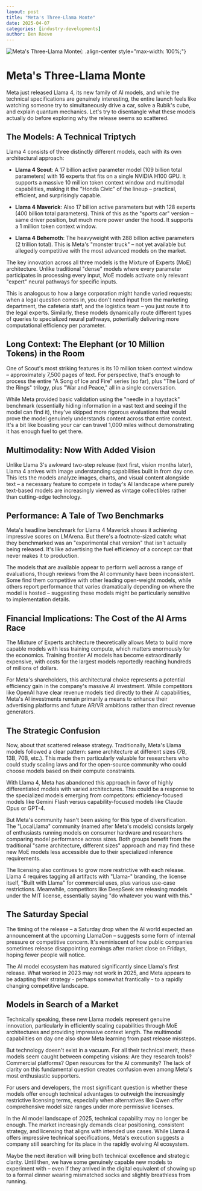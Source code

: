 ```yaml
---
layout: post
title: "Meta's Three-Llama Monte"
date: 2025-04-07
categories: [industry-developments]
author: Ben Reeve
---
```


![Meta's Three-Llama Monte](/assets/images/posts/DA2633C0-FA34-4D94-A61A-B79C06587C46.png){: .align-center style="max-width: 100%;"}

# Meta's Three-Llama Monte

Meta just released Llama 4, its new family of AI models, and while the technical specifications are genuinely interesting, the entire launch feels like watching someone try to simultaneously drive a car, solve a Rubik's cube, and explain quantum mechanics. Let's try to disentangle what these models actually do before exploring why the release seems so scattered.

## The Models: A Technical Triptych

Llama 4 consists of three distinctly different models, each with its own architectural approach:

- **Llama 4 Scout**: A 17 billion active parameter model (109 billion total parameters) with 16 experts that fits on a single NVIDIA H100 GPU. It supports a massive 10 million token context window and multimodal capabilities, making it the "Honda Civic" of the lineup – practical, efficient, and surprisingly capable.

- **Llama 4 Maverick**: Also 17 billion active parameters but with 128 experts (400 billion total parameters). Think of this as the "sports car" version – same driver position, but much more power under the hood. It supports a 1 million token context window.

- **Llama 4 Behemoth**: The heavyweight with 288 billion active parameters (2 trillion total). This is Meta's "monster truck" – not yet available but allegedly competitive with the most advanced models on the market.

The key innovation across all three models is the Mixture of Experts (MoE) architecture. Unlike traditional "dense" models where every parameter participates in processing every input, MoE models activate only relevant "expert" neural pathways for specific inputs.

This is analogous to how a large corporation might handle varied requests: when a legal question comes in, you don't need input from the marketing department, the cafeteria staff, and the logistics team – you just route it to the legal experts. Similarly, these models dynamically route different types of queries to specialized neural pathways, potentially delivering more computational efficiency per parameter.

## Long Context: The Elephant (or 10 Million Tokens) in the Room

One of Scout's most striking features is its 10 million token context window – approximately 7,500 pages of text. For perspective, that's enough to process the entire "A Song of Ice and Fire" series (so far), plus "The Lord of the Rings" trilogy, plus "War and Peace," all in a single conversation.

While Meta provided basic validation using the "needle in a haystack" benchmark (essentially hiding information in a vast text and seeing if the model can find it), they've skipped more rigorous evaluations that would prove the model genuinely understands content across that entire context. It's a bit like boasting your car can travel 1,000 miles without demonstrating it has enough fuel to get there.

## Multimodality: Now With Added Vision

Unlike Llama 3's awkward two-step release (text first, vision months later), Llama 4 arrives with image understanding capabilities built in from day one. This lets the models analyze images, charts, and visual content alongside text – a necessary feature to compete in today's AI landscape where purely text-based models are increasingly viewed as vintage collectibles rather than cutting-edge technology.

## Performance: A Tale of Two Benchmarks

Meta's headline benchmark for Llama 4 Maverick shows it achieving impressive scores on LMArena. But there's a footnote-sized catch: what they benchmarked was an "experimental chat version" that isn't actually being released. It's like advertising the fuel efficiency of a concept car that never makes it to production.

The models that are available appear to perform well across a range of evaluations, though reviews from the AI community have been inconsistent. Some find them competitive with other leading open-weight models, while others report performance that varies dramatically depending on where the model is hosted – suggesting these models might be particularly sensitive to implementation details.

## Financial Implications: The Cost of the AI Arms Race

The Mixture of Experts architecture theoretically allows Meta to build more capable models with less training compute, which matters enormously for the economics. Training frontier AI models has become extraordinarily expensive, with costs for the largest models reportedly reaching hundreds of millions of dollars.

For Meta's shareholders, this architectural choice represents a potential efficiency gain in the company's massive AI investment. While competitors like OpenAI have clear revenue models tied directly to their AI capabilities, Meta's AI investments remain primarily a means to enhance their advertising platforms and future AR/VR ambitions rather than direct revenue generators.

## The Strategic Confusion

Now, about that scattered release strategy. Traditionally, Meta's Llama models followed a clear pattern: same architecture at different sizes (7B, 13B, 70B, etc.). This made them particularly valuable for researchers who could study scaling laws and for the open-source community who could choose models based on their compute constraints.

With Llama 4, Meta has abandoned this approach in favor of highly differentiated models with varied architectures. This could be a response to the specialized models emerging from competitors: efficiency-focused models like Gemini Flash versus capability-focused models like Claude Opus or GPT-4.

But Meta's community hasn't been asking for this type of diversification. The "LocalLlama" community (named after Meta's models) consists largely of enthusiasts running models on consumer hardware and researchers comparing model performance across sizes. Both groups benefit from the traditional "same architecture, different sizes" approach and may find these new MoE models less accessible due to their specialized inference requirements.

The licensing also continues to grow more restrictive with each release. Llama 4 requires tagging all artifacts with "Llama-" branding, the license itself, "Built with Llama" for commercial uses, plus various use-case restrictions. Meanwhile, competitors like DeepSeek are releasing models under the MIT license, essentially saying "do whatever you want with this."

## The Saturday Special

The timing of the release – a Saturday drop when the AI world expected an announcement at the upcoming LlamaCon – suggests some form of internal pressure or competitive concern. It's reminiscent of how public companies sometimes release disappointing earnings after market close on Fridays, hoping fewer people will notice.

The AI model ecosystem has matured significantly since Llama's first release. What worked in 2023 may not work in 2025, and Meta appears to be adapting their strategy - perhaps somewhat frantically - to a rapidly changing competitive landscape.

## Models in Search of a Market

Technically speaking, these new Llama models represent genuine innovation, particularly in efficiently scaling capabilities through MoE architectures and providing impressive context length. The multimodal capabilities on day one also show Meta learning from past release missteps.

But technology doesn't exist in a vacuum. For all their technical merit, these models seem caught between competing visions: Are they research tools? Commercial platforms? Open resources for the AI community? The lack of clarity on this fundamental question creates confusion even among Meta's most enthusiastic supporters.

For users and developers, the most significant question is whether these models offer enough technical advantages to outweigh the increasingly restrictive licensing terms, especially when alternatives like Qwen offer comprehensive model size ranges under more permissive licenses.

In the AI model landscape of 2025, technical capability may no longer be enough. The market increasingly demands clear positioning, consistent strategy, and licensing that aligns with intended use cases. While Llama 4 offers impressive technical specifications, Meta's execution suggests a company still searching for its place in the rapidly evolving AI ecosystem.

Maybe the next iteration will bring both technical excellence and strategic clarity. Until then, we have some genuinely capable new models to experiment with – even if they arrived in the digital equivalent of showing up to a formal dinner wearing mismatched socks and slightly breathless from running. 